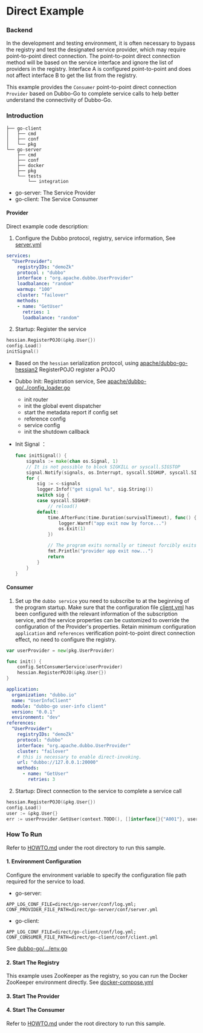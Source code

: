 # Direct Example

### Backend

In the development and testing environment, it is often necessary to bypass the registry and test the designated service provider, which may require point-to-point direct connection. The point-to-point direct connection method will be based on the service interface and ignore the list of providers in the registry. Interface A is configured point-to-point and does not affect interface B to get the list from the registry.

This example provides the `Consumer` point-to-point direct connection `Provider` based on Dubbo-Go to complete service calls to help better understand the connectivity of Dubbo-Go.

### Introduction

```
├── go-client     
│   ├── cmd       
│   ├── conf      
│   └── pkg         
└── go-server     
    ├── cmd       
    ├── conf      
    ├── docker     
    ├── pkg
    └── tests
        └── integration
```

- go-server: The Service Provider
- go-client: The Service Consumer

#### Provider
Direct example code description:

1. Configure the Dubbo protocol, registry, service information, See [server.yml](go-server/conf/server.yml)

```yaml
services:
  "UserProvider":
    registryIDs: "demoZk"
    protocol : "dubbo"
    interface : "org.apache.dubbo.UserProvider"
    loadbalance: "random"
    warmup: "100"
    cluster: "failover"
    methods:
    - name: "GetUser"
      retries: 1
      loadbalance: "random"
```

2. Startup: Register the service

```go
hessian.RegisterPOJO(&pkg.User{})
config.Load()
initSignal()
```

- Based on the `hessian` serialization protocol, using [apache/dubbo-go-hessian2](https://github.com/apache/dubbo-go-hessian2) RegisterPOJO register a POJO
- Dubbo Init: Registration service, See [apache/dubbo-go/../config_loader.go](https://dubbo.apache.org/dubbo-go/v3/blob/master/config/config_loader.go)
    - init router
    - init the global event dispatcher
    - start the metadata report if config set
    - reference config
    - service config
    - init the shutdown callback
- Init Signal ：
  
    ```go
    func initSignal() {
        signals := make(chan os.Signal, 1)
        // It is not possible to block SIGKILL or syscall.SIGSTOP
        signal.Notify(signals, os.Interrupt, syscall.SIGHUP, syscall.SIGQUIT, syscall.SIGTERM, syscall.SIGINT)
        for {
            sig := <-signals
            logger.Infof("get signal %s", sig.String())
            switch sig {
            case syscall.SIGHUP:
                // reload()
            default:
                time.AfterFunc(time.Duration(survivalTimeout), func() {
                    logger.Warnf("app exit now by force...")
                    os.Exit(1)
                })
    
                // The program exits normally or timeout forcibly exits.
                fmt.Println("provider app exit now...")
                return
            }
        }
    }
    ```

#### Consumer

1. Set up the `dubbo service` you need to subscribe to at the beginning of the program startup.
   Make sure that the configuration file [client.yml](go-client/conf/client.yml) has been configured with the relevant information of the subscription service, and the service properties can be customized to override the configuration of the Provider's properties.
   Retain minimum configuration `application` and `references` verification point-to-point direct connection effect, no need to configure the registry.

```go
var userProvider = new(pkg.UserProvider)

func init() {
    config.SetConsumerService(userProvider)
    hessian.RegisterPOJO(&pkg.User{})
}
```

```yaml
application:
  organization: "dubbo.io"
  name: "UserInfoClient"
  module: "dubbo-go user-info client"
  version: "0.0.1"
  environment: "dev"
references:
  "UserProvider":
    registryIDs: "demoZk"
    protocol: "dubbo"
    interface: "org.apache.dubbo.UserProvider"
    cluster: "failover"
    # this is necessary to enable direct-invoking.
    url: "dubbo://127.0.0.1:20000"
    methods:
      - name: "GetUser"
        retries: 3
```

2. Startup: Direct connection to the service to complete a service call

```go
hessian.RegisterPOJO(&pkg.User{})
config.Load()
user := &pkg.User{}
err := userProvider.GetUser(context.TODO(), []interface{}{"A001"}, user)
```


### How To Run

Refer to  [HOWTO.md](../HOWTO_zh.md) under the root directory to run this sample.

#### 1. Environment Configuration

Configure the environment variable to specify the configuration file path required for the service to load.

- go-server:

```shell
APP_LOG_CONF_FILE=direct/go-server/conf/log.yml;
CONF_PROVIDER_FILE_PATH=direct/go-server/conf/server.yml
```

- go-client:

```shell
APP_LOG_CONF_FILE=direct/go-client/conf/log.yml;
CONF_CONSUMER_FILE_PATH=direct/go-client/conf/client.yml
```

See [dubbo-go/.../env.go](https://dubbo.apache.org/dubbo-go/v3/blob/master/common/constant/env.go)


#### 2. Start The Registry

This example uses ZooKeeper as the registry, so you can run the Docker ZooKeeper environment directly. See [docker-compose.yml](go-server/docker/docker-compose.yml)

#### 3. Start The Provider
#### 4. Start The Consumer


Refer to  [HOWTO.md](../HOWTO_zh.md) under the root directory to run this sample.

